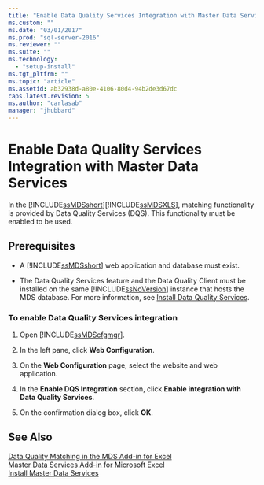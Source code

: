 ```yaml
---
title: "Enable Data Quality Services Integration with Master Data Services | Microsoft Docs"
ms.custom: ""
ms.date: "03/01/2017"
ms.prod: "sql-server-2016"
ms.reviewer: ""
ms.suite: ""
ms.technology: 
  - "setup-install"
ms.tgt_pltfrm: ""
ms.topic: "article"
ms.assetid: ab32938d-a80e-4106-80d4-94b2de3d67dc
caps.latest.revision: 5
ms.author: "carlasab"
manager: "jhubbard"
---
```

# Enable Data Quality Services Integration with Master Data Services
  In the [!INCLUDE[ssMDSshort](../../../a9notintoc/includes/ssmdsshort-md.md)][!INCLUDE[ssMDSXLS](../../../a9notintoc/includes/ssmdsxls-md.md)], matching functionality is provided by Data Quality Services (DQS). This functionality must be enabled to be used.  
  
## Prerequisites  
  
-   A [!INCLUDE[ssMDSshort](../../../a9notintoc/includes/ssmdsshort-md.md)] web application and database must exist.  
  
-   The Data Quality Services feature and the Data Quality Client must be installed on the same [!INCLUDE[ssNoVersion](../../../a9notintoc/includes/ssnoversion-md.md)] instance that hosts the MDS database. For more information, see [Install Data Quality Services](../../../data-quality-services/install/windows/install-data-quality-services.md).  
  
### To enable Data Quality Services integration  
  
1.  Open [!INCLUDE[ssMDScfgmgr](../../../a9retired/includes/ssmdscfgmgr-md.md)].  
  
2.  In the left pane, click **Web Configuration**.  
  
3.  On the **Web Configuration** page, select the website and web application.  
  
4.  In the **Enable DQS Integration** section, click **Enable integration with Data Quality Services**.  
  
5.  On the confirmation dialog box, click **OK**.  
  
## See Also  
 [Data Quality Matching in the MDS Add-in for Excel](../../../master-data-services/microsoft-excel-add-in/data-quality-matching-in-the-mds-add-in-for-excel.md)   
 [Master Data Services Add-in for Microsoft Excel](../../../master-data-services/microsoft-excel-add-in/master-data-services-add-in-for-microsoft-excel.md)   
 [Install Master Data Services](../../../master-data-services/install/windows/install-master-data-services.md)  
  
  